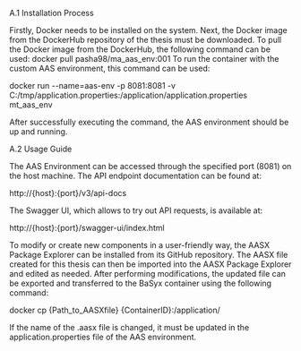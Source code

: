 A.1 Installation Process

Firstly, Docker needs to be installed on the system. 
Next, the Docker image from the DockerHub repository of the thesis must be downloaded. 
To pull the Docker image from the DockerHub, the following command can be used:
docker pull pasha98/ma_aas_env:001
To run the container with the custom AAS environment, this command can be used:

docker run --name=aas-env -p 8081:8081 -v C:/tmp/application.properties:/application/application.properties mt_aas_env

After successfully executing the command, the AAS environment should be up and running.

A.2 Usage Guide

The AAS Environment can be accessed through the specified port (8081) on the host machine. The API endpoint documentation can be found at:

http://{host}:{port}/v3/api-docs

The Swagger UI, which allows to try out API requests, is available at:

http://{host}:{port}/swagger-ui/index.html

To modify or create new components in a user-friendly way, the AASX Package Explorer can be installed from its GitHub repository. 
The AASX file created for this thesis can then be imported into the AASX Package Explorer and edited as needed.
After performing modifications, the updated file can be exported and transferred to the BaSyx container using the following command:

docker cp {Path_to_AASXfile} {ContainerID}:/application/

If the name of the .aasx file is changed, it must be updated in the application.properties file of the AAS environment.
